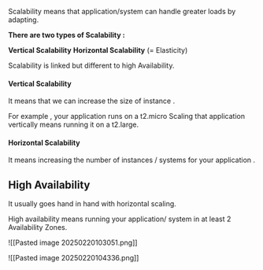 
Scalability means that application/system can handle greater loads by adapting. 


**There are two types of Scalability :** 

**Vertical Scalability** 
**Horizontal Scalability** (= Elasticity)


Scalability is linked but different to high Availability. 




#### Vertical Scalability 

It means that we can increase the size of instance . 

For example , your application runs on a t2.micro
Scaling that application vertically means running  it on a t2.large. 



#### Horizontal Scalability 

It means increasing the number of instances / systems for your application . 


## High Availability 

It usually goes hand in hand with horizontal scaling. 


High availability means running your application/ system in at least 2 Availability Zones. 





![[Pasted image 20250220103051.png]]




![[Pasted image 20250220104336.png]]




